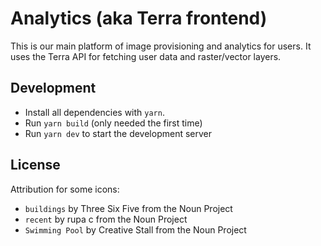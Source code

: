 # Analytics (aka Terra frontend)

This is our main platform of image provisioning and analytics for users.
It uses the Terra API for fetching user data and raster/vector layers.

## Development

* Install all dependencies with `yarn`.
* Run `yarn build` (only needed the first time)
* Run `yarn dev` to start the development server

## License

Attribution for some icons:

- `buildings` by Three Six Five from the Noun Project
- `recent` by rupa c from the Noun Project
- `Swimming Pool` by Creative Stall from the Noun Project

